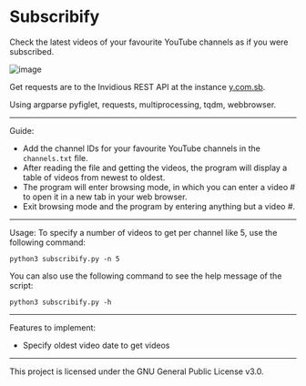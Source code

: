 # Subscribify

Check the latest videos of your favourite YouTube channels as if you were subscribed. 

![image](https://user-images.githubusercontent.com/85356197/213220795-745c2404-79a3-4884-a495-2e3cc5fa7456.png)

Get requests are to the Invidious REST API at the instance [y.com.sb](https://y.com.sb/feed/popular).

Using argparse pyfiglet, requests, multiprocessing, tqdm, webbrowser.

***

Guide:
- Add the channel IDs for your favourite YouTube channels in the ```channels.txt``` file.
- After reading the file and getting the videos, the program will display a table of videos from newest to oldest.
- The program will enter browsing mode, in which you can enter a video # to open it in a new tab in your web browser.
- Exit browsing mode and the program by entering anything but a video #.

***
Usage:
To specify a number of videos to get per channel like 5, use the following command:

```python3 subscribify.py -n 5```

You can also use the following command to see the help message of the script:

```python3 subscribify.py -h```

***

Features to implement:
- Specify oldest video date to get videos

***

This project is licensed under the GNU General Public License v3.0.
